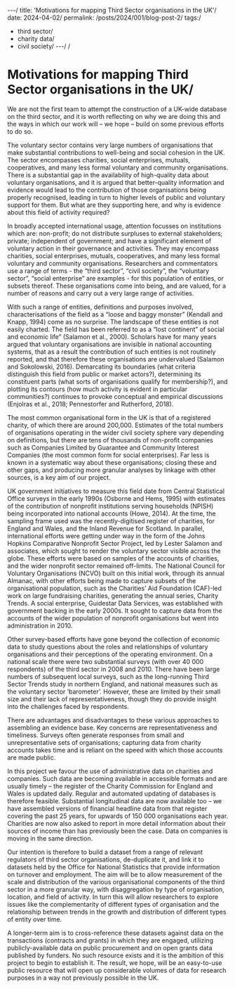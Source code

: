 ---/
title: 'Motivations for mapping Third Sector organisations in the UK'/
date: 2024-04-02/
permalink: /posts/2024/001/blog-post-2/
tags:/
- third sector/
- charity data/
- civil society/
---/
/
# Motivations for mapping Third Sector organisations in the UK/

We are not the first team to attempt the construction of a UK-wide database on the third sector, and it is worth reflecting on why we are doing this and the ways in which our work will – we hope – build on some previous efforts to do so.  

The voluntary sector contains very large numbers of organisations that make substantial contributions to well-being and social cohesion in the UK. The sector encompasses charities, social enterprises, mutuals, cooperatives, and many less formal voluntary and community organisations. There is a substantial gap in the availability of high-quality data about voluntary organisations, and it is argued that better-quality information and evidence would lead to the contribution of those organisations being properly recognised, leading in turn to higher levels of public and voluntary support for them. But what are they supporting here, and why is evidence about this field of activity required?  

In broadly accepted international usage, attention focusses on institutions which are: non-profit; do not distribute surpluses to external stakeholders;  private;  independent of government; and have a significant element of voluntary action in their governance and activities. They may encompass charities, social enterprises, mutuals, cooperatives, and many less formal voluntary and community organisations. Researchers and commentators use a range of terms - the “third sector”, “civil society”, the “voluntary sector”, “social enterprise” are examples - for this population of entities, or subsets thereof. These organisations come into being, and are valued, for a number of reasons and carry out a very large range of activities.  

With such a range of entities, definitions and purposes involved, characterisations of the field as a “loose and baggy monster” (Kendall and Knapp, 1994) come as no surprise.  The landscape of these entities is not easily charted. The field has been referred to as a “lost continent” of social and economic life” (Salamon et al., 2000). Scholars have for many years argued that voluntary organisations are invisible in national accounting systems, that as a result the contribution of such entities is not routinely reported, and that therefore these organisations are undervalued (Salamon and Sokolowski, 2016). Demarcating its boundaries (what criteria distinguish this field from public or market actors?), determining its constituent parts (what sorts of organisations qualify for membership?), and plotting its contours (how much activity is evident in particular communities?) continues to provoke conceptual and empirical discussions (Enjolras et al., 2018; Pennestorfer and Rutherford, 2018).  

 

The most common organisational form in the UK is that of a registered charity, of which there are around 200,000. Estimates of the total numbers of organisations operating in the wider civil society sphere vary depending on definitions, but there are tens of thousands of non-profit companies such as Companies Limited by Guarantee and Community Interest Companies (the most common form for social enterprises). Far less is known in a systematic way about these organisations; closing these and other gaps, and producing more granular analyses by linkage with other sources, is a key aim of our project.  

UK government initiatives to measure this field date from Central Statistical Office surveys in the early 1990s (Osborne and Hems, 1995) with estimates of the contribution of nonprofit institutions serving households (NPISH) being incorporated into national accounts (Howe, 2014). At the time, the sampling frame used was the recently-digitised register of charities, for England and Wales, and the Inland Revenue for Scotland. In parallel, international efforts were getting under way in the form of the Johns Hopkins Comparative Nonprofit Sector Project, led by Lester Salamon and associates, which sought to render the voluntary sector visible across the globe. These efforts were based on samples of the accounts of charities, and the wider nonprofit sector remained off-limits. The National Council for Voluntary Organisations (NCVO) built on this initial work, through its annual Almanac, with other efforts being made to capture subsets of the organisational population, such as the Charities’ Aid Foundation (CAF)-led work on large fundraising charities, generating the annual series, Charity Trends. A social enterprise, Guidestar Data Services, was established with government backing in the early 2000s. It sought to capture data from the accounts of the wider population of nonprofit organisations but went into administration in 2010.  

Other survey-based efforts have gone beyond the collection of economic data to study questions about the roles and relationships of voluntary organisations and their perceptions of the operating environment. On a national scale there were two substantial surveys (with over 40 000 respondents) of the third sector in 2008 and 2010. There have been large numbers of subsequent local surveys, such as the long-running Third Sector Trends study in northern England, and national measures such as the voluntary sector ‘barometer’.  However, these are limited by their small size and their lack of representativeness, though they do provide insight into the challenges faced by respondents.  

There are advantages and disadvantages to these various approaches to assembling an evidence base. Key concerns are representativeness and timeliness. Surveys often generate responses from small and unrepresentative sets of organisations; capturing data from charity accounts takes time and is reliant on the speed with which those accounts are made public.  

In this project we favour the use of administrative data on charities and companies. Such data are becoming available in accessible formats and are usually timely – the register of the Charity Commission for England and Wales is updated daily. Regular and automated updating of databases is therefore feasible. Substantial longitudinal data are now available too – we have assembled versions of financial headline data from that register covering the past 25 years, for upwards of 150 000 organisations each year. Charities are now also asked to report in more detail information about their sources of income than has previously been the case. Data on companies is moving in the same direction.  

Our intention is therefore to build a dataset from a range of relevant regulators of third sector organisations, de-duplicate it, and link it to datasets held by the Office for National Statistics that provide information on turnover and employment. The aim will be to allow measurement of the scale and distribution of the various organisational components of the third sector in a more granular way, with disaggregation by type of organisation, location, and field of activity. In turn this will allow researchers to explore issues like the complementarity of different types of organisation and the relationship between trends in the growth and distribution of different types of entity over time.  

A longer-term aim is to cross-reference these datasets against data on the transactions (contracts and grants) in which they are engaged, utilizing publicly-available data on public procurement and on open grants data published by funders. No such resource exists and it is the ambition of this project to begin to establish it. The result, we hope, will be an easy-to-use public resource that will open up considerable volumes of data for research purposes in a way not previously possible in the UK.  

 
